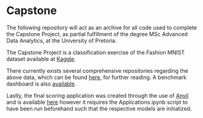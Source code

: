 # Capstone
The following repository will act as an archive for all code used to complete the Capstone Project, as partial fulfillment of the degree MSc Advanced Data Analytics, at the University of Pretoria.

The Capstone Project is a classification exercise of the Fashion MNIST dataset available at [Kaggle](https://www.kaggle.com/zalando-research/fashionmnist).

There currently exists several comprehensive repositories regarding the above data, which can be found [here](https://github.com/zalandoresearch/fashion-mnist), for further reading. A benchmark dashboard is also [available](http://fashion-mnist.s3-website.eu-central-1.amazonaws.com/#).

Lastly, the final scoring application was created through the use of [Anvil](https://anvil.works/) and is available [here](https://5PEBKUMF4AWCA73Q.anvil.app/3JE546CD2SJIK6BJF7LPQXDM) however it requires the Applications.ipynb script to have been run beforehand such that the respective models are initialized. 
